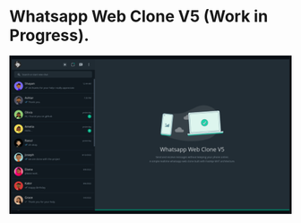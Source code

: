 # Whatsapp Web Clone V5 (Work in Progress).

![alt text](https://github.com/kayprogrammer/whatsapp-web-clone-v5/blob/main/display.png?raw=true)
